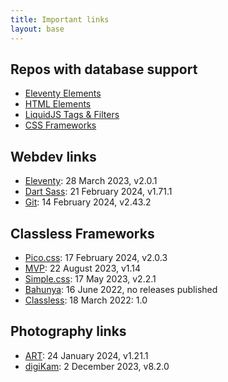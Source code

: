 ```yaml
---
title: Important links
layout: base
---
```

## Repos with database support
- [Eleventy Elements](https://database-eleventy.netlify.app/)
- [HTML Elements](https://database-html.netlify.app/)
- [LiquidJS Tags & Filters](https://database-liquid.netlify.app/)
- [CSS Frameworks](https://database-css-frameworks.netlify.app/)

## Webdev links
- [Eleventy](https://github.com/11ty/eleventy): 28 March 2023, v2.0.1
- [Dart Sass](https://github.com/sass/dart-sass): 21 February 2024, v1.71.1
- [Git](https://git-scm.com/download/linux): 14 February 2024, v2.43.2

## Classless Frameworks
- [Pico.css](https://github.com/picocss/pico): 17 February 2024,  v2.0.3
- [MVP](https://github.com/andybrewer/mvp/): 22 August 2023, v1.14
- [Simple.css](https://github.com/kevquirk/simple.css): 17 May 2023, v2.2.1
- [Bahunya](https://github.com/kimeiga/bahunya): 16 June 2022, no releases published
- [Classless](https://github.com/emareg/classlesscss): 18 March 2022: 1.0

## Photography links
- [ART](https://bitbucket.org/agriggio/art/downloads/): 24 January 2024, v1.21.1
- [digiKam](https://download.kde.org/stable/digikam/): 2 December 2023, v8.2.0